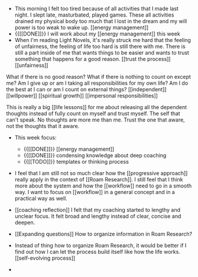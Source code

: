 - This morning I felt too tired because of all activities that I made last night. I slept late, masturbated, played games. These all activities drained my physical body too much that I lost in the dream and my will power is too weak to wake up. [[energy management]]
- {{[[DONE]]}} I will work about my [[energy management]] this week
- When I'm reading Light Novels, it's really struck me hard that the feeling of unfairness, the feeling of life too hard is still there with me. There is still a part inside of me that wants things to be easier and wants to trust something that happens for a good reason.  [[trust the process]] [[unfairness]]

What if there is no good reason? What if there is nothing to count on except me? Am I give up or am I taking all responsibilities for my own life? Am I do the best at I can or am I count on external things? [[independent]] [[willpower]] [[spiritual growth]] [[impersonal responsibilities]]

This is really a big [[life lessons]] for me about releasing all the dependent thoughts instead of fully count on myself and trust myself. The self that can't speak. No thoughts are more me than me. Trust the one that aware, not the thoughts that it aware. 
- This week focus:
    - {{[[DONE]]}} [[energy management]]
    - {{[[DONE]]}} condensing knowledge about deep coaching
    - {{[[TODO]]}} templates or thinking process 
-  I feel that I am still not so much clear how the [[progressive approach]] really apply in the context of [[Roam Research]]. I still feel that I think more about the system and how the [[workflow]] need to go in a smooth way. I want to focus on [[workflow]] in a general concept and in a practical way as well.
- [[coaching reflection]] I felt that my coaching started to lengthy and unclear focus. It felt broad and lengthy instead of clear, concise and deepen.
- [[Expanding questions]] How to organize information in Roam Research?

- Instead of thing how to organize Roam Research, it would be better if I find out how I can let the process build itself like how the life works. [[self-evolving process]]
- 
